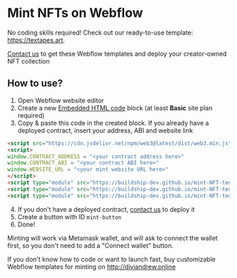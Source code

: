 # Mint NFTs on Webflow

No coding skills required! Check out our ready-to-use template: https://textapes.art.

[Contact us](http://diviandrew.online) to get these Webflow templates and deploy your creator-owned NFT collection

## How to use?
1. Open Webflow website editor
2. Create a new [Embedded HTML code](https://university.webflow.com/lesson/custom-code-embed) block (at least **Basic** site plan required)
3. Copy & paste this code in the created block. If you already have a deployed contract, insert your address, ABI and website link
```html
<script src="https://cdn.jsdelivr.net/npm/web3@latest/dist/web3.min.js"></script>
<script>
window.CONTRACT_ADDRESS = "<your contract address here>"
window.CONTRACT_ABI = "<your contract ABI here>"
window.WEBSITE_URL = "<your mint website URL here>"
</script>
<script type="module" src="https://buildship-dev.github.io/mint-NFT-template/connectWallet.js"></script>
<script type="module" src="https://buildship-dev.github.io/mint-NFT-template/contract.js"></script>
<script type="module" src="https://buildship-dev.github.io/mint-NFT-template/mint.js"></script>
```
4. If you don't have a deployed contract, [contact us](https://diviandrew.online) to deploy it
6. Create a button with ID `mint-button`
7. Done! 

Minting will work via Metamask wallet, and will ask to connect the wallet first, so you don't need to add a "Connect wallet" button.

If you don't know how to code or want to launch fast, buy customizable Webflow templates for minting on http://diviandrew.online

